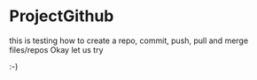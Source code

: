ProjectGithub
=============

this is testing how to create a repo, commit, push, pull and merge files/repos
Okay let us try

:-)
